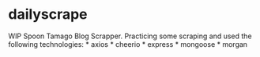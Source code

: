 # dailyscrape
WIP
Spoon Tamago Blog Scrapper. Practicing some scraping and used the following technologies:
    * axios
    * cheerio
    * express
    * mongoose
    * morgan

